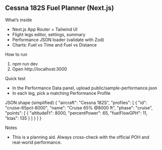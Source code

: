 ## Cessna 182S Fuel Planner (Next.js)

What’s inside

- Next.js App Router + Tailwind UI
- Flight legs editor, settings, summary
- Performance JSON loader (validate with Zod)
- Charts: Fuel vs Time and Fuel vs Distance

How to run

1. npm run dev
2. Open http://localhost:3000

Quick test

- In the Performance Data panel, upload public/sample-performance.json
- In each leg, pick a matching Performance Profile

JSON shape (simplified)
{
"aircraft": "Cessna 182S",
"profiles": [
{
"id": "cruise-65pct-8000",
"name": "Cruise 65% @8000 ft",
"phase": "cruise",
"points": [ { "altitudeFt": 8000, "percentPower": 65, "fuelFlowGPH": 11, "ktas": 135 } ]
}
]
}

Notes

- This is a planning aid. Always cross-check with the official POH and real-world performance.
